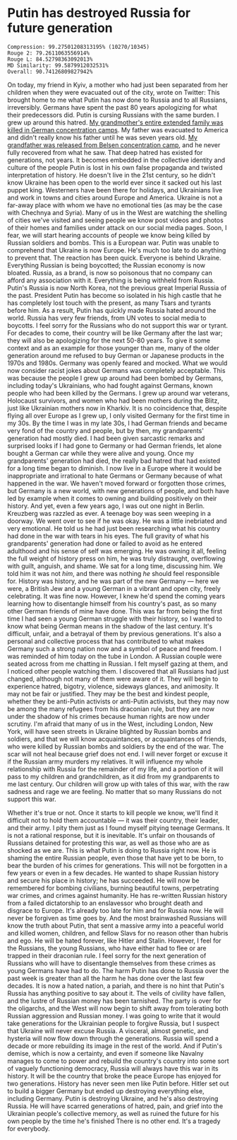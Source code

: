 # Putin has destroyed Russia for future generation

```
Compression: 99.27501208313195% (10270/10345)
Rouge 2: 79.2611063556914%
Rouge L: 84.52798363092013%
MD Similarity: 99.5879912032531%
Overall: 90.74126809827942%
```

On today, my friend in Kyiv, a mother who had just been separated from her children when they were evacuated out of the city, wrote on Twitter: This brought home to me what Putin has now done to Russia and to all Russians, irreversibly. Germans have spent the past 80 years apologizing for what their predecessors did. Putin is cursing Russians with the same burden. I grew up around this hatred. [My grandmother's entire extended family was killed in German concentration camps](https://tswriting.medium.com/what-i-learned-from-my-grandma-cffe6251ff54). My father was evacuated to America and didn't really know his father until he was seven years old. [My grandfather was released from Belsen concentration camp](https://medium.com/lessons-from-history/75-years-ago-my-grandfather-arrived-at-belsen-concentration-camp-8a34eedac2af), and he never fully recovered from what he saw. That deep hatred has existed for generations, not years. It becomes embedded in the collective identity and culture of the people Putin is lost in his own false propaganda and twisted interpretation of history. He doesn't live in the 21st century, so he didn't know Ukraine has been open to the world ever since it sacked out his last puppet king. Westerners have been there for holidays, and Ukrainians live and work in towns and cities around Europe and America. Ukraine is not a far-away place with whom we have no emotional ties (as may be the case with Chechnya and Syria). Many of us in the West are watching the shelling of cities we've visited and seeing people we know post videos and photos of their homes and families under attack on our social media pages. Soon, I fear, we will start hearing accounts of people we know being killed by Russian soldiers and bombs. This is a European war. Putin was unable to comprehend that Ukraine is now Europe. He's much too late to do anything to prevent that. The reaction has been quick. Everyone is behind Ukraine. Everything Russian is being boycotted; the Russian economy is now bloated. Russia, as a brand, is now so poisonous that no company can afford any association with it. Everything is being withheld from Russia. Putin's Russia is now North Korea, not the previous great Imperial Russia of the past. President Putin has become so isolated in his high castle that he has completely lost touch with the present, as many Tsars and tyrants before him. As a result, Putin has quickly made Russia hated around the world. Russia has very few friends, from UN votes to social media to boycotts. I feel sorry for the Russians who do not support this war or tyrant. For decades to come, their country will be like Germany after the last war; they will also be apologizing for the next 50-80 years. To give it some context and as an example for those younger than me, many of the older generation around me refused to buy German or Japanese products in the 1970s and 1980s. Germany was openly feared and mocked. What we would now consider racist jokes about Germans was completely acceptable. This was because the people I grew up around had been bombed by Germans, including today's Ukrainians, who had fought against Germans, known people who had been killed by the Germans. I grew up around war veterans, Holocaust survivors, and women who had been mothers during the Blitz, just like Ukrainian mothers now in Kharkiv. It is no coincidence that, despite flying all over Europe as I grew up, I only visited Germany for the first time in my 30s. By the time I was in my late 30s, I had German friends and became very fond of the country and people, but by then, my grandparents' generation had mostly died. I had been given sarcastic remarks and surprised looks if I had gone to Germany or had German friends, let alone bought a German car while they were alive and young. Once my grandparents' generation had died, the really bad hatred that had existed for a long time began to diminish. I now live in a Europe where it would be inappropriate and irrational to hate Germans or Germany because of what happened in the war. We haven't moved forward or forgotten those crimes, but Germany is a new world, with new generations of people, and both have led by example when it comes to owning and building positively on their history. And yet, even a few years ago, I was out one night in Berlin. Kreuzberg was razzled as ever. A teenage boy was seen weeping in a doorway. We went over to see if he was okay. He was a little inebriated and very emotional. He told us he had just been researching what his country had done in the war with tears in his eyes. The full gravity of what his grandparents' generation had done or failed to avoid as he entered adulthood and his sense of self was emerging. He was owning it all, feeling the full weight of history press on him, he was truly distraught, overflowing with guilt, anguish, and shame. We sat for a long time, discussing him. We told him it was not *him*, and there was nothing *he* should feel responsible for. History was history, and he was part of the new Germany — here we were, a British Jew and a young German in a vibrant and open city, freely celebrating. It was fine now. However, I knew he'd spend the coming years learning how to disentangle himself from his country's past, as so many other German friends of mine have done. This was far from being the first time I had seen a young German struggle with their history, so I wanted to know what being German means in the shadow of the last century. It's difficult, unfair, and a betrayal of them by previous generations. It's also a personal and collective process that has contributed to what makes Germany such a strong nation now and a symbol of peace and freedom. I was reminded of him today on the tube in London. A Russian couple were seated across from me chatting in Russian. I felt myself gazing at them, and I noticed other people watching them. I discovered that all Russians had just changed, although not many of them were aware of it. They will begin to experience hatred, bigotry, violence, sideways glances, and animosity. It may not be fair or justified. They may be the best and kindest people, whether they be anti-Putin activists or anti-Putin activists, but they may now be among the many refugees from his draconian rule, but they are now under the shadow of his crimes because human rights are now under scrutiny. I'm afraid that many of us in the West, including London, New York, will have seen streets in Ukraine blighted by Russian bombs and soldiers, and that we will know acquaintances, or acquaintances of friends, who were killed by Russian bombs and soldiers by the end of the war. The scar will not heal because grief does not end. I will never forget or excuse it if the Russian army murders my relatives. It will influence my whole relationship with Russia for the remainder of my life, and a portion of it will pass to my children and grandchildren, as it did from my grandparents to me last century. Our children will grow up with tales of this war, with the raw sadness and rage we are feeling. No matter that so many Russians do not support this war.

 Whether it's true or not. Once it starts to kill people we know, we'll find it difficult not to hold them accountable — it was their country, their leader, and their army. I pity them just as I found myself pitying teenage Germans. It is not a rational response, but it is inevitable. It's unfair on thousands of Russians detained for protesting this war, as well as those who are as shocked as we are. This is what Putin is doing to Russia right now. He is shaming the entire Russian people, even those that have yet to be born, to bear the burden of his crimes for generations. This will not be forgotten in a few years or even in a few decades. He wanted to shape Russian history and secure his place in history; he has succeeded. He will now be remembered for bombing civilians, burning beautiful towns, perpetrating war crimes, and crimes against humanity. He has re-written Russian history from a failed dictatorship to an enslavessor who brought death and disgrace to Europe. It's already too late for him and for Russia now. He will never be forgiven as time goes by. And the most brainwashed Russians will know the truth about Putin, that sent a massive army into a peaceful world and killed women, children, and fellow Slavs for no reason other than hubris and ego. He will be hated forever, like Hitler and Stalin. However, I feel for the Russians, the young Russians, who have either had to flee or are trapped in their draconian rule. I feel sorry for the next generation of Russians who will have to disentangle themselves from these crimes as young Germans have had to do. The harm Putin has done to Russia over the past week is greater than all the harm he has done over the last few decades. It is now a hated nation, a pariah, and there is no hint that Putin's Russia has anything positive to say about it. The veils of civility have fallen, and the lustre of Russian money has been tarnished. The party is over for the oligarchs, and the West will now begin to shift away from tolerating both Russian aggression and Russian money. I was going to write that it would take generations for the Ukrainian people to forgive Russia, but I suspect that Ukraine will never excuse Russia. A visceral, almost genetic, and hysteria will now flow down through the generations. Russia will spend a decade or more rebuilding its image in the rest of the world. And if Putin's demise, which is now a certainty, and even if someone like Navalny manages to come to power and rebuild the country's country into some sort of vaguely functioning democracy, Russia will always have this war in its history. It will be the country that broke the peace Europe has enjoyed for two generations. History has never seen men like Putin before. Hitler set out to build a bigger Germany but ended up destroying everything else, including Germany. Putin is destroying Ukraine, and he's also destroying Russia. He will have scarred generations of hatred, pain, and grief into the Ukrainian people's collective memory, as well as ruined the future for his own people by the time he's finished There is no other end. It's a tragedy for everybody. 
